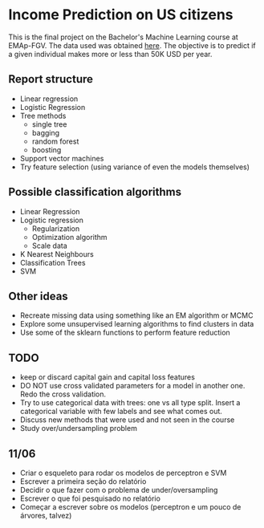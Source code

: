 # Income Prediction on US citizens

This is the final project on the Bachelor's Machine Learning course at
EMAp-FGV. The data used was obtained [here](https://archive.ics.uci.edu/ml/datasets/Census+Income).
The objective is to predict if a given individual makes more or less than
50K USD per year.

## Report structure

* Linear regression
* Logistic Regression
* Tree methods
    - single tree
    - bagging
    - random forest
    - boosting
* Support vector machines
* Try feature selection (using variance of even the models themselves)

## Possible classification algorithms

* Linear Regression
* Logistic regression
    - Regularization
    - Optimization algorithm
    - Scale data
* K Nearest Neighbours
* Classification Trees
* SVM

## Other ideas

* Recreate missing data using something like an EM algorithm or MCMC
* Explore some unsupervised learning algorithms to find clusters in data
* Use some of the sklearn functions to perform feature reduction

## TODO

* keep or discard capital gain and capital loss features
* DO NOT use cross validated parameters for a model in another one.
  Redo the cross validation.
* Try to use categorical data with trees: one vs all type split.
  Insert a categorical variable with few labels and see what comes out.
* Discuss new methods that were used and not seen in the course
* Study over/undersampling problem

## 11/06

* Criar o esqueleto para rodar os modelos de perceptron e SVM
* Escrever a primeira seção do relatório
* Decidir o que fazer com o problema de under/oversampling
* Escrever o que foi pesquisado no relatório
* Começar a escrever sobre os modelos (perceptron e um pouco de árvores,
  talvez)
